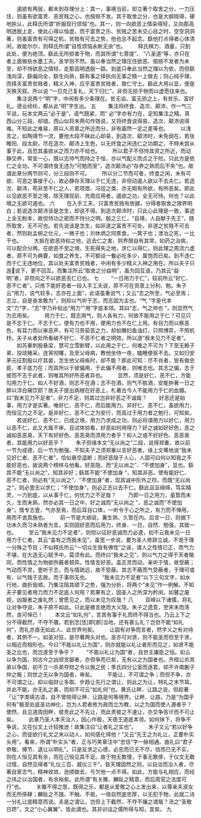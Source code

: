 <!-- { "loadSidebar": true } -->
　　遏欲有两层，都未到存理分上：其一，事境当前，却立著个取舍之分，一力压住，则虽有欲富贵、恶贫贱之心，也按捺不发。其于取舍之分，也是大纲晓得，硬地执认，此释氏所谓“折服现行烦恼”也。其一，则一向欲恶上情染得轻，又向那高明透脱上走，使此心得以恒虚，而于富贵之乐、贫贱之苦未交心目之时，空空洞洞著，则虽富贵有可得之机，贫贱有可去之势，他也总不起念。繇他打点得者心体清闲，故能尔尔，则释氏所谓“自性烦恼永断无余”也。 
　　释氏棋力、酒量，只到此处，便为绝顶。繇此无所损害于物，而其所谓“七菩提”、 “八圣道”等，亦只在者上面做些水墨工夫。圣学则不然。虽以奉当然之理压住欲恶、按捺不发者为未至，却不恃欲恶之情轻，走那高明透脱一路。到底只奉此当然之理以为依，而但繇浅向深，繇偏向全，繇生向熟，繇有事之择执向无事之精一上做去；则心纯乎理，而择夫富贵贫贱者，精义入神，应乎富贵贫贱者，敦仁守土。繇此大用以显，便是天秩天叙。所以说 “一日克己复礼，天下归仁”，非但无损于物而以虚愿往来也。 
　　集注说两个“明”字，中闲有多少条理在。贫无谄、富无骄之上，有贫乐、富好礼。德业经纶，都从此“明”字生出。 
五
　　集注将终食、造次、颠沛，作一气三平说，玩本文两云“必于是”，语气既紧，而“ 必”字亦有力在，足知集注之精。真西山分三段，却错。西山似将末两句作效说，又将终食说得易，造次、颠沛说得难。不知此之难易，原以人资禀之所近而分，非有画然一定之差等也。 
　　以浅言之，如陶靖节一流，要他大段不昧此心却易，到造次、颠沛时，未免弱在。若张睢阳、段太尉，尽在造次、颠沛上生色，以无终食之闲违仁之功期之，不特未尝从事于此，且恐其虽欲从之而力亦不给也。 
　　所以君子不但恃其资之所近，而动静交养，常变一心，既以志帅气而持之于恒，亦以气配义而贞之于险。只此方是依仁之全功。不可谓终食无违为“可勉而至”，造次颠沛必“存养之熟而后不失”也。故谓此章分两节则可，分三段则不可。 
　　所以分二节而可者，终食之闲，未有可欲、可恶之事接于心，故必静存天理以于仁无违，非但动遏人欲以不去夫仁。若造次、颠沛，苟非至不仁之人，若项煜、冯铨之类，亦无暇有所欲，有所恶矣。即此以见欲恶不至之境，除天理现前、充周应用者，遏欲之功，全无可恃。何也？以此境之无欲可遏也。 
六
　　在入手工夫，只富贵贫贱有依据，分得者取舍之限界明白；若说造次颠沛该是怎生，却说不得。到造次颠沛时，只此心此理是一致，事迹上全无粉本，故但恃功之密而不恃分之明。殷之三仁，“自靖，人自献于先王”，随所取舍，无不可也。若先说该是怎生，如非道之富贵不可处，非道之贫贱不可去者，然则赵孟俯之仕元，一微子也；刘休炳之同豕食，一箕子也；泄冶之死，一比干也。 
　　大抵在欲恶持权之地，远去仁之害，则界限自有其常，如药之治病，可以配合分两。在欲恶不至之境，生死得失之地，求仁以得仁，则此理之周流六虚者，原不可为典要，如食之养生，不可额设一餐必吃多少，属饱而已矣。到不违仁而于仁无违地位，其以处夫富贵贫贱者，中闲有多少精义入神之用在。所以夫子只迤说下，更不回互。而集注所云“取舍之分益明”，虽为回互语，乃其云“益明”者，非但向之不以欲恶去仁已也。 
七
　　“一日用力于仁”，较前所云“好仁、恶不仁者”，只拣下能好恶者一段入手工夫说，原不可在资禀上分利、勉。朱子云“用力，说气较多，志亦在上面”，此语虽重说气；又云“志之所至，气必至焉；志立，自是奋发敢为”，则抑以气听于志，而志固为主也。“气 ”字是代本文“力”字，“志”字乃补帖出“用力”“用”字底本领。其曰“志，气之帅也 ”，则显然气为志用矣。 
　　用力于仁，既志用气，则人各有力，何故不能用之于仁？可见只是不志于仁。不志于仁，便有力也不用，便用力也不在仁上用。有目力而以察恶色，有耳力而以审恶声，有可习劳茹苦之力，却如懒妇鱼油灯，只照博弈，不照机杼。夫子从者处所看破不好仁、不恶不仁者之明效，所以道“我未见力不足者”。 
　　如苏秦刺股悬梁，慧可立雪断臂，以此用之于仁，何难之不可为？下至无赖子弟，投琼赌采，连宵彻曙，及至父母病，教他坐侍一夜，瞌睡便驱不去。又如归安茅元征割股以疗其妾，怎生他父母疾时，却不能？即此可知：尽不肖者，皆有做忠臣、孝子底力在；而其所以于彼偏用，于此偏不用者，则唯志也。其志之偏，志于彼而不志于此者，则唯其所好所恶者异也。 
　　显然，须是好仁、恶不仁，方能勾用力于仁。如人不好酒，则志不在酒；志不在酒，则气不胜酒，安能拚著一日之醉以浮白痛饮耶？故夫子提出病根在好恶上，札著古今人不能用力于仁的血髓。曰“我未见力不足者”，非力不足，则其过岂非好恶之不诚哉？ 
　　好恶还是始事，用力才是实著。唯好仁、恶不仁，而后能用力。非好仁、恶不仁，虽欲用力，而恒见力之不足。是非好仁、恶不仁之为安行，而高过于用力者之勉行，可知矣。 
　　若说好仁、恶不仁，已成之境，用力乃求成之功，则必将谓用力以好仁，用力以恶不仁，此又大属不审。且试体验看，好恶如何用得力？好之诚如好好色，恶之诚如恶恶臭，天下有好好色、恶恶臭而须用力者乎？抑人之或不好好色、恶恶臭者，其能用力以好恶乎？ 
　　朱子但缘本文“无以尚之”二段，说得郑重，故以前一节为成德，后一节为勉强。不知夫子之须郑重以言好恶者，缘上文蓦地说“我未见好仁者、恶不仁者”，恰似悬空遥断；而好恶隐于人心，人固可曰何以知我之不能好恶也，故说两个榜样与他看。好恶隐，而“无以尚之”、“不使加身”，显也。繇其不能“无以尚之”，知其非好；繇其不能“不使加身 ”，知其非恶。使有能好仁、恶不仁者，则必有“无以尚之”、“不使加身”者，现其诚中形外之符。而既“无以尚之”，则必壹志以求仁；“不使加身”，则必正志以去不仁。繇此亘亘绵绵，笃实精灵，一力到底，以从事于仁，何忧力之不足哉？ 
　　乃即一日之用力，虽暂而未久，生而未熟，然亦必其一日之中，好之诚而“无以尚之 ”，恶之诚而“不使加身”，情专志壹，气亦至焉，而后耳目口体，一听令于心之所之，有力而不惮用，用而不诡其施也。 
　　前一节是大纲说，兼生熟、久暂在内。后言一日，则摘下功未久而习未熟者为言。实则因好恶而后用力，终身、一日，自然、勉强，其致一也。 
　　至云“我未见力不足者”，则但以征好恶诚而力必逮，初不云我未见一日用力于仁者。其云“盖有之而我未见”，虽宽一步说，要为圣人修辞立诚，不诡于理一分殊之节目；不似释氏所云“一切众生皆有佛性”之诬，谓人之性情已正，而气力不堪，在大造无心赋予中，莫须有此。而终曰“我未之见”，则以气力之得于天者略同，而性情之为物欲所蔽者顿异。性情言好恶。盖志灵而动，亲听于情，故受蔽；气动而不灵，壹听于志，而与情疏远，故不受蔽。其志不蔽而气受蔽者，于理可或有，以气贱于志故。而于事则无也。 
　　“我未见力不足者”以下三句文字，如水行地，曲折皆顺。乃集注阻其顺下之势，强为分折，将两个“未见”作一例解。不知夫子要见者用力而力不足底人何用？若果有之，固圣人之所深为矜闵，如瞽之废视，凶服者之废礼然；曾愿见之，而以未见为叹哉？ 
八
　　双峰以下诸儒，将礼让对争夺说，朱子原不如此。只此是微言绝而大义隐。朱子之遗意，至宋末而荡然，良可悼已！ 
　　本文云“如礼何”，言其有事于礼而终不得当也。乃云上下之分不得截然，不夺不餍。若到怎[恁]即[郎]当地，还有甚么礼？岂但不能“如礼何”，而礼亦直无如此人、此世界何矣。 
　　让固有对争而言者，然字义之有对待者，其例不一。如圣对狂，是尽著两头对也。圣亦可对贤，则不能圣而但至于贤，以相近而相形也。今曰“不能以礼让为国”，则亦就能以礼让者形而见之，如贤不能圣之比也，而岂遂至于争乎？ 
　　“不能以礼让为国”者，自世主庸臣之恒。如云以争为国，则古今之凶顽贪鄙者，亦但争而已矣，无有以之为国者也。齐桓公杀其弟以争国，初不立一杀弟夺财之令以施之民；季氏四分公室而逐君，却不许南蒯子仲之叛；则世之无以争为国者，审矣。 
　　不能让，不可谓之争；而但不争，亦不可谓之让。抑以临财让多取、步趋让先行之谓让，则此之为让，特礼之末节耳。并此不能，亦无礼之甚，而抑不可云“如礼何”也。黄氏让畔、让路之说，但趁著「让”字类填古语，自不曾晓得让畔、让路是何等境界。让畔、让路，乃是“为国乎何有”极至处底圣功神化，岂为人君者修为政而立为教，以之为国而使人遵者乎？使然，且见道周田畔，彼责此之不先让，而此责彼之不速让，亦交争告讦而不可止矣。 
　　此章乃圣人本天治人，因心作极，天德王道底本领。如何抹下，将争不争说，又在仪文上计较推逊！故集注曰“让者礼之实也”。 
　　朱子又云“若以好争之心，而徒欲行礼文之末以动人，如何感化得他！”又云“先王之为礼让，正要朴实头用”。看来，所谓“朴实头”者，正与巧笑章注中“忠信”字一脉相通。曲礼曰“君子恭敬、撙节、退让以明礼”。只是反求之心德，必忠而已无不尽，信而已无不实，则在人恒见其有余，而在己恒见其不足。故于物无敢慢，于事无敢侈，于仪文无敢过情，自然见得者“礼仪三百、威仪三千”，皆天理固然之则，以自治而治人者，尽著自家志气，精神收敛，逊顺做去，亏欠他一点不得。如此，方能与礼相应，而经之纬之以治国者，有余裕矣。此所谓“有关雎、麟趾之精意，而后周官之法度可行”也。 
　　关雎不得之思，既得之乐，都是从爱敬之心上发出来，以尊亲夫淑女而无所侈肆；麟趾之不践、不触、不抵，一倍自然底忠厚，以无犯于物，此就二诗一分礼让底精意而说。夫是之谓让。岂但上下截然，不夺不攘之谓哉？汤之“圣敬日跻”，文之“小心翼翼”，皆此谓也。其非训诂之儒所得与知，宜矣。 
九
